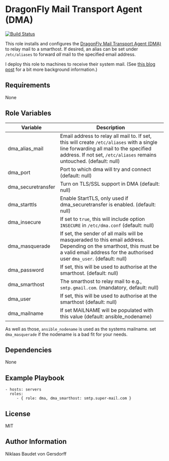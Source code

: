 DragonFly Mail Transport Agent (DMA)
=========

[![Build Status](https://travis-ci.org/niklaas/ansible-role-dma.svg?branch=master)](https://travis-ci.org/niklaas/ansible-role-dma)

This role installs and configures the [DragonFly Mail Transport Agent
(DMA)](dma) to relay mail to a smarthost. If desired, an alias can be set under
`/etc/aliases` to forward *all* mail to the specified email address.

I deploy this role to machines to receive their system mail. (See [this blog
post](https://notebook.niklaas.eu/post/2018-04-08-from-nullmailer-to-dma/) for
a bit more background information.)

[dma]: https://github.com/corecode/dma
[post]: https://notebook.niklaas.eu/post/2018-04-08-from-nullmailer-to-dma/

Requirements
------------

None

Role Variables
--------------

Variable | Description
--- | ---
dma_alias_mail | Email address to relay all mail to. If set, this will create `/etc/aliases` with a single line forwarding all mail to the specified address. If not set, `/etc/aliases` remains untouched.  (default: null)
dma_port | Port to which dma will try and connect (default: null)
dma_securetransfer | Turn on TLS/SSL support in DMA (default: null)
dma_starttls | Enable StartTLS, only used if dma_securetransfer is enabled. (default: null)
dma_insecure | If set to `true`, this will include option `INSECURE` in `/etc/dma.conf` (default: null)
dma_masquerade | If set, the sender of all mails will be masqueraded to this email address. Depending on the smarthost, this must be a valid email address for the authorised user `dma_user`. (default: null)
dma_password | If set, this will be used to authorise at the smarthost. (default: null)
dma_smarthost | The smarthost to relay mail to e.g., `smtp.gmail.com`. (mandatory, default: null)
dma_user | If set, this will be used to authorise at the smarthost (default: null)
dma_mailname | If set MAILNAME will be populated with this value (default: ansible_nodename)

As well as those, `ansible_nodename` is used as the systems mailname. set
`dma_masquerade` if the nodename is a bad fit for your needs.

Dependencies
------------

None

Example Playbook
----------------

    - hosts: servers
      roles:
         - { role: dma, dma_smarthost: smtp.super-mail.com }

License
-------

MIT

Author Information
------------------

Niklaas Baudet von Gersdorff
